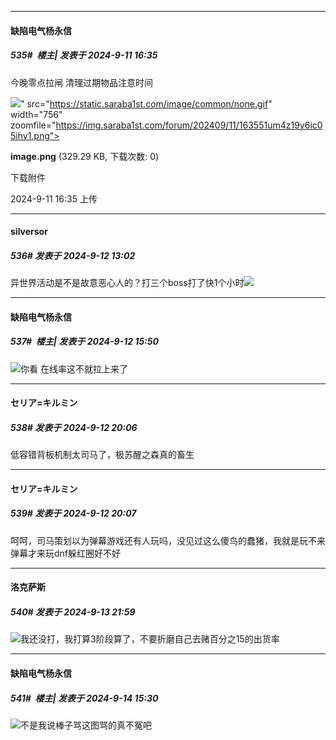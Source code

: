 ﻿
*****

####  缺陷电气杨永信  
##### 535#         楼主| 发表于 2024-9-11 16:35

今晚零点拉闸 清理过期物品注意时间

<img src="https://img.saraba1st.com/forum/202409/11/163551um4z19y6ic05ihy1.png" referrerpolicy="no-referrer">" src="https://static.saraba1st.com/image/common/none.gif" width="756" zoomfile="https://img.saraba1st.com/forum/202409/11/163551um4z19y6ic05ihy1.png">

<strong>image.png</strong> (329.29 KB, 下载次数: 0)

下载附件

2024-9-11 16:35 上传


*****

####  silversor  
##### 536#       发表于 2024-9-12 13:02

异世界活动是不是故意恶心人的？打三个boss打了快1个小时<img src="https://static.saraba1st.com/image/smiley/face2017/067.png" referrerpolicy="no-referrer">


*****

####  缺陷电气杨永信  
##### 537#         楼主| 发表于 2024-9-12 15:50

<img src="https://static.saraba1st.com/image/smiley/face2017/066.png" referrerpolicy="no-referrer">你看 在线率这不就拉上来了


*****

####  セリア=キルミン  
##### 538#       发表于 2024-9-12 20:06

低容错背板机制太司马了，极苏醒之森真的畜生

*****

####  セリア=キルミン  
##### 539#       发表于 2024-9-12 20:07

呵呵，司马策划以为弹幕游戏还有人玩吗，没见过这么傻鸟的蠢猪，我就是玩不来弹幕才来玩dnf躲红圈好不好


*****

####  洛克萨斯  
##### 540#       发表于 2024-9-13 21:59

<img src="https://static.saraba1st.com/image/smiley/face2017/067.png" referrerpolicy="no-referrer">我还没打，我打算3阶段算了，不要折磨自己去赌百分之15的出货率


*****

####  缺陷电气杨永信  
##### 541#         楼主| 发表于 2024-9-14 15:30

<img src="https://static.saraba1st.com/image/smiley/face2017/067.png" referrerpolicy="no-referrer">不是我说棒子骂这图骂的真不冤吧

